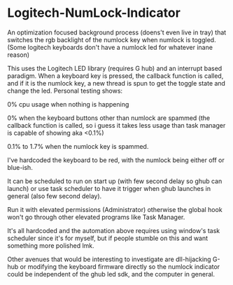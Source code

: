 # Logitech-NumLock-Indicator

An optimization focused background process (doens't even live in tray) that switches the rgb backlight of the numlock key when numlock is toggled.
(Some logitech keyboards don't have a numlock led for whatever inane reason)

This uses the Logitech LED library (requires G hub) and an interrupt based paradigm. When a keyboard key is pressed, the callback function is called, and if it is
the numlock key, a new thread is spun to get the toggle state and change the led. Personal testing shows:

0% cpu usage when nothing is happening

0% when the keyboard buttons other than numlock are spammed (the callback function is called, so i guess it takes less usage than task manager is capable of showing aka <0.1%)

0.1% to 1.7% when the numlock key is spammed.


I've hardcoded the keyboard to be red, with the numlock being either off or blue-ish. 

It can be scheduled to run on start up (with few second delay so ghub can launch) or 
use task scheduler to have it trigger when ghub launches in general (also few second delay).

Run it with elevated permissions (Administrator) otherwise the global hook won't go through other elevated programs like Task Manager.

It's all hardcoded and the automation above requires using window's task scheduler since it's for myself, but if people stumble on this and want something more polished lmk. 

Other avenues that would be interesting to investigate are dll-hijacking G-hub or modifying the keyboard firmware directly so the numlock indicator could be independent of the ghub led sdk, and the computer in general.
